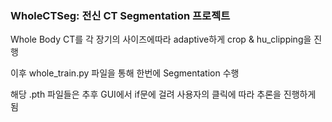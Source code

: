 ### WholeCTSeg: 전신 CT Segmentation 프로젝트

Whole Body CT를 각 장기의 사이즈에따라 adaptive하게 crop & hu_clipping을 진행

이후 whole_train.py 파일을 통해 한번에 Segmentation 수행

해당 .pth 파일들은 추후 GUI에서 if문에 걸려 사용자의 클릭에 따라 추론을 진행하게 됨
